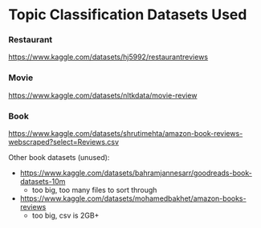 # Topic Classification Datasets Used

### Restaurant

https://www.kaggle.com/datasets/hj5992/restaurantreviews

### Movie

https://www.kaggle.com/datasets/nltkdata/movie-review

### Book

https://www.kaggle.com/datasets/shrutimehta/amazon-book-reviews-webscraped?select=Reviews.csv

Other book datasets (unused):

- https://www.kaggle.com/datasets/bahramjannesarr/goodreads-book-datasets-10m
  - too big, too many files to sort through
- https://www.kaggle.com/datasets/mohamedbakhet/amazon-books-reviews
  - too big, csv is 2GB+
